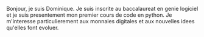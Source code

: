 Bonjour,
je suis Dominique.
Je suis inscrite au baccalaureat en genie logiciel et je suis presentement mon premier cours de code en python.
Je m'interesse particulierement aux monnaies digitales et aux nouvelles idees qu'elles font evoluer.
